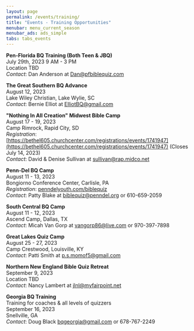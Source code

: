 ```yaml
---
layout: page
permalink: /events/training/
title: "Events - Training Opportunities"
menubar: menu_current_season
menubar_ads: ads_simple
tabs: tabs_events
---
```


**Pen-Florida BQ Training (Both Teen & JBQ)**\
July 29th, 2023 9 AM - 3 PM\
Location TBD\
*Contact*: Dan Anderson at [Dan@pfbiblequiz.com](mailto:Dan@pfbiblequiz.com)

**The Great Southern BQ Advance**\
August 12, 2023\
Lake Wiley Christian, Lake Wylie, SC\
*Contact*: Bernie Elliot at [ElliotBQ@gmail.com](mailto:ElliotBQ@gmail.com)

**"Nothing In All Creation" Midwest Bible Camp**\
August 17 - 19, 2023\
Camp Rimrock, Rapid City, SD\
*Registration*: [https://bethel605.churchcenter.com/registrations/events/1741947](https://bethel605.churchcenter.com/registrations/events/1741947) (Closes July 14, 2023)\
*Contact*: David & Denise Sullivan at [sullivan@rap.midco.net](mailto:sullivan@rap.midco.net)

**Penn-Del BQ Camp**\
August 11 - 13, 2023\
Bongiorno Conference Center, Carlisle, PA\
*Registration*: [penndelyouth.com/biblequiz](https://www.penndelyouth.com/biblequiz)\
*Contact*: Patty Blake at [biblequiz@penndel.org](mailto:biblequiz@penndel.org) or 610-659-2059

**South Central BQ Camp**\
August 11 - 12, 2023\
Ascend Camp, Dallas, TX\
*Contact*: Micah Van Gorp at [vangorp86@live.com](mailto:vangorp86@live.com) or 970-397-7898

**Great Lakes Quiz Camp**\
August 25 - 27, 2023\
Camp Crestwood, Louisville, KY\
*Contact*: Patti Smith at [p.s.momof5@gmail.com](mailto:p.s.momof5@gmail.com)

**Northern New England Bible Quiz Retreat**\
September 9, 2023\
Location TBD\
*Contact*: Nancy Lambert at [jlnl@myfairpoint.net](mailto:jlnl@myfairpoint.net)

**Georgia BQ Training**\
Training for coaches & all levels of quizzers\
September 16, 2023\
Snellville, GA\
*Contact*: Doug Black [bqgeorgia@gmail.com](mailto:bqgeorgia@gmail.com) or 678-767-2249